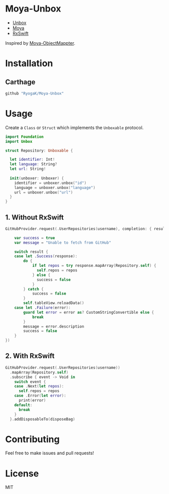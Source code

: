 Moya-Unbox
============

- [Unbox](https://github.com/JohnSundell/Unbox)  
- [Moya](https://github.com/Moya/Moya)
- [RxSwift](https://github.com/ReactiveX/RxSwift) 

Inspired by [Moya-ObjectMappter](https://github.com/ivanbruel/Moya-ObjectMapper).

# Installation

## Carthage

```ruby
github "RyogaK/Moya-Unbox"
```

# Usage

Create a `Class` or `Struct` which implements the `Unboxable` protocol.

```swift
import Foundation
import Unbox

struct Repository: Unboxable {

  let identifier: Int!
  let language: String?
  let url: String!
  
  init(unboxer: Unboxer) {
    identifier = unboxer.unbox("id")
    language = unboxer.unbox("language")
    url = unboxer.unbox("url")
  }
}
```

## 1. Without RxSwift


```swift
GitHubProvider.request(.UserRepositories(username), completion: { result in

    var success = true
    var message = "Unable to fetch from GitHub"

    switch result {
    case let .Success(response):
        do {
            if let repos = try response.mapArray(Repository.self) {
              self.repos = repos
            } else {
              success = false
            }
        } catch {
            success = false
        }
        self.tableView.reloadData()
    case let .Failure(error):
        guard let error = error as? CustomStringConvertible else {
            break
        }
        message = error.description
        success = false
    }
})

```

## 2. With RxSwift

```swift
GitHubProvider.request(.UserRepositories(username))
  .mapArray(Repository.self)
  .subscribe { event -> Void in
    switch event {
    case .Next(let repos):
      self.repos = repos
    case .Error(let error):
      print(error)
    default:
      break
    }
  }.addDisposableTo(disposeBag)
```

# Contributing

Feel free to make issues and pull requests!

# License

MIT
